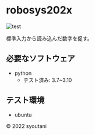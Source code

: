 # robosys202x
![test](https://github.com/syoutani/robosys202x/actions/workflows/test.yml/badge.svg)

標準入力から読み込んだ数字を促す。



## 必要なソフトウェア
* python
  * テスト済み: 3.7~3.10



## テスト環境
* ubuntu

© 2022 syoutani
